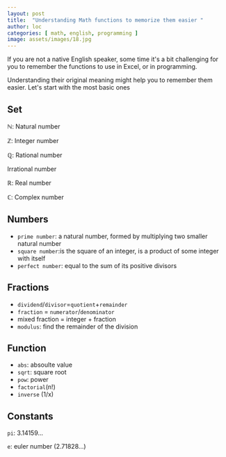 ```yaml
---
layout: post
title:  "Understanding Math functions to memorize them easier "
author: loc
categories: [ math, english, programming ]
image: assets/images/18.jpg
---
```



If you are not a native English speaker, some time it's a bit challenging for you to remember the functions to use in Excel, or in programming.

Understanding their original meaning might help you to remember them easier. Let's start with the most basic ones

## Set

ℕ: Natural number

ℤ: Integer number

ℚ: Rational number

Irrational number

ℝ: Real number

ℂ: Complex number

## Numbers

- `prime number`: a natural number, formed by multiplying two smaller natural number
- `square number`:is the square of an integer, is a product of some integer with itself 
- `perfect number`: equal to the sum of its positive divisors

## Fractions

- `dividend`/`divisor`=`quotient`+`remainder`
- `fraction` =  `numerator`/`denominator`
- mixed fraction = integer + fraction
- `modulus`: find the remainder of the division

## Function

- `abs`: absoulte value
- `sqrt`: square root
- `pow`: power
- `factorial`(n!)
- `inverse` (1/x)

## Constants

`pi`: 3.14159...

`e`: euler number (2.71828...)

